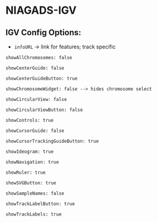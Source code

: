 # NIAGADS-IGV 

## IGV Config Options: 

* `infoURL` -> link for features; track specific

```
showAllChromosomes: false
​
showCenterGuide: false
​
showCenterGuideButton: true
​
showChromosomeWidget: false --> hides chromosome select
​
showCircularView: false
​
showCircularViewButton: false
​
showControls: true
​
showCursorGuide: false
​
showCursorTrackingGuideButton: true
​
showIdeogram: true
​
showNavigation: true
​
showRuler: true
​
showSVGButton: true
​
showSampleNames: false
​
showTrackLabelButton: true
​
showTrackLabels: true
```
